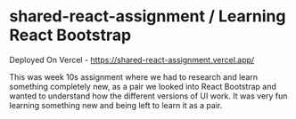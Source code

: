 # shared-react-assignment / Learning React Bootstrap 

Deployed On Vercel - https://shared-react-assignment.vercel.app/

This was week 10s assignment where we had to research and learn something completely new, as a pair we looked into React Bootstrap and wanted to understand how the different versions of UI work. It was very fun learning something new and being left to learn it as a pair.
